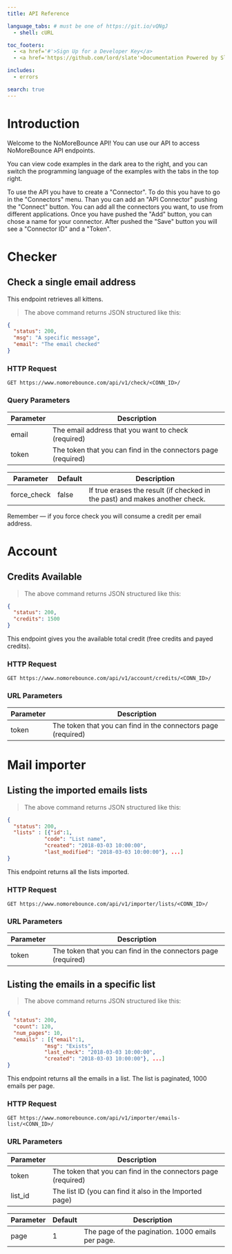 ```yaml
---
title: API Reference

language_tabs: # must be one of https://git.io/vQNgJ
  - shell: cURL

toc_footers:
  - <a href='#'>Sign Up for a Developer Key</a>
  - <a href='https://github.com/lord/slate'>Documentation Powered by Slate</a>

includes:
  - errors

search: true
---
```


# Introduction

Welcome to the NoMoreBounce API! You can use our API to access NoMoreBounce API endpoints.

You can view code examples in the dark area to the right,
and you can switch the programming language of the examples with the tabs in the top right.

To use the API you have to create a "Connector". To do this you have to go in
the "Connectors" menu. Than you can add an "API Connector" pushing the "Connect"
button.
You can add all the connectors you want, to use from different applications.
Once you have pushed the "Add" button, you can chose a name for your connector.
After pushed the "Save" button you will see a "Connector ID" and a "Token".


# Checker

## Check a single email address

This endpoint retrieves all kittens.

> The above command returns JSON structured like this:

```json
{
  "status": 200,
  "msg": "A specific message",
  "email": "The email checked"
}
```

### HTTP Request

`GET https://www.nomorebounce.com/api/v1/check/<CONN_ID>/`

### Query Parameters

Parameter | Description
--------- | -----------
email | The email address that you want to check (required)
token | The token that you can find in the connectors page (required)

Parameter | Default | Description
--------- | ------- | -----------
force_check | false | If true erases the result (if checked in the past) and makes another check.

<aside class="success">
Remember — if you force check you will consume a credit per email address.
</aside>


# Account

## Credits Available

> The above command returns JSON structured like this:

```json
{
  "status": 200,
  "credits": 1500
}
```

This endpoint gives you the available total credit (free credits and payed credits).

### HTTP Request

`GET https://www.nomorebounce.com/api/v1/account/credits/<CONN_ID>/`

### URL Parameters

Parameter | Description
--------- | -----------
token | The token that you can find in the connectors page (required)


# Mail importer

## Listing the imported emails lists

> The above command returns JSON structured like this:

```json
{
  "status": 200,
  "lists" : [{"id":1,
            "code": "List name",
            "created": "2018-03-03 10:00:00",
            "last_modified": "2018-03-03 10:00:00"}, ...]
}
```

This endpoint returns all the lists imported.

### HTTP Request

`GET https://www.nomorebounce.com/api/v1/importer/lists/<CONN_ID>/`

### URL Parameters

Parameter | Description
--------- | -----------
token | The token that you can find in the connectors page (required)


## Listing the emails in a specific list

> The above command returns JSON structured like this:

```json
{
  "status": 200,
  "count": 120,
  "num_pages": 10,
  "emails" : [{"email":1,
            "msg": "Exists",
            "last_check": "2018-03-03 10:00:00",
            "created": "2018-03-03 10:00:00"}, ...]
}
```

This endpoint returns all the emails in a list. The list is paginated, 1000 emails per page.

### HTTP Request

`GET https://www.nomorebounce.com/api/v1/importer/emails-list/<CONN_ID>/`

### URL Parameters

Parameter | Description
--------- | -----------
token | The token that you can find in the connectors page (required)
list_id | The list ID (you can find it also in the Imported page)

Parameter | Default | Description
--------- | ------- | -----------
page | 1 | The page of the pagination. 1000 emails per page.
